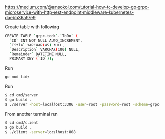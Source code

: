 https://medium.com/@amsokol.com/tutorial-how-to-develop-go-grpc-microservice-with-http-rest-endpoint-middleware-kubernetes-daebb36a97e9


Create table with following

```bash
CREATE TABLE `grpc-todo`.`ToDo` (
  `ID` INT NOT NULL AUTO_INCREMENT,
  `Title` VARCHAR(45) NULL,
  `Description` VARCHAR(100) NULL,
  `Remainder` DATETIME NULL,
  PRIMARY KEY (`ID`));

```

Run 

```bash
go mod tidy
```


Run
```bash
$ cd cmd/server
$ go build .
$ ./server -host=localhost:3306 -user=root -password=root -scheme=grpc-tod
```

From another terminal run

```bash
$ cd cmd/client
$ go build .
$ ./client -server=localhost:808
```

